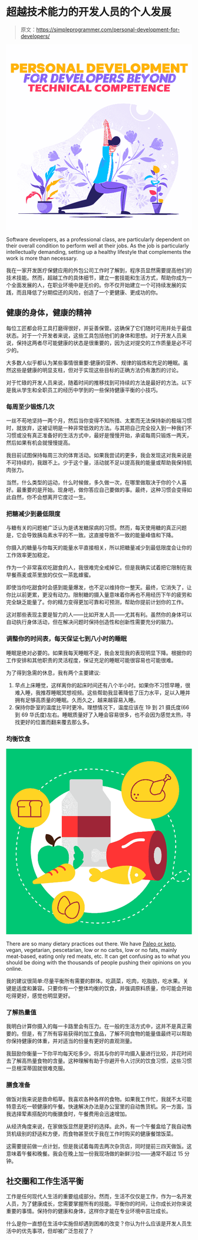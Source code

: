 # 超越技术能力的开发人员的个人发展

> 原文：<https://simpleprogrammer.com/personal-development-for-developers/>

![Personal Development for Developers](img/9a7d614de971c22a2b99f47b62a9be17.png)

Software developers, as a professional class, are particularly dependent on their overall condition to perform well at their jobs. As the job is particularly intellectually demanding, setting up a healthy lifestyle that complements the work is more than necessary.

我在一家开发医疗保健应用的外包公司工作时了解到，程序员显然需要提高他们的技术技能。然而，超越工作的具体细节，建立一套技能和生活方式，帮助你成为一个全面发展的人，在职业环境中是无价的。你不仅开始建立一个可持续发展的实践，而且降低了分期偿还的风险，创造了一个更健康、更成功的你。

## 健康的身体，健康的精神

每位工匠都会将工具打磨得很好，并妥善保管。这确保了它们随时可用并处于最佳状态。对于一个开发者来说，这些工具包括他们的身体和思想。对于开发人员来说，保持这两者尽可能健康的状态是很重要的，因为这对提交的工作质量是必不可少的。

大多数人似乎都认为某些事情很重要:健康的营养、规律的锻炼和充足的睡眠。虽然这些是健康的明显支柱，但对于实现这些目标的正确方法仍有激烈的讨论。

对于忙碌的开发人员来说，随着时间的推移找到可持续的方法是最好的方法。以下是我从学生和全职员工的经历中学到的一些保持健康平衡的小技巧。

### 每周至少锻炼几次

一丝不苟地坚持一两个月，然后当你变得不知所措、太累而无法保持新的极端习惯时，就放弃，这被证明是一种非常低效的方法。与其把自己完全投入到一种我们不习惯或没有真正准备好的生活方式中，最好是慢慢开始，承诺每周只锻炼一两天，然后如果有机会就慢慢提高。

我目前试图保持每周三次的体育活动。如果我尝试的更多，我会发现这对我来说是不可持续的，我跟不上。少于这个量，活动就不足以提高我的能量或帮助我保持肌肉张力。

当然，什么类型的运动，什么时候做，多久做一次，在哪里做取决于你的个人喜好。最重要的是开始。现身吧，做你答应自己要做的事。最终，这种习惯会变得如此自然，你不会想离开它度过一生。

### 把糖减少到最低限度

与糖有关的问题被广泛认为是诱发糖尿病的习惯。然而，每天使用糖的真正问题是，它会导致胰岛素水平的不一致。这直接导致不一致的能量峰值和下降。

你摄入的糖量与你每天的能量水平直接相关，所以把糖量减少到最低限度会让你的工作效率更加稳定。

作为一个非常喜欢吃甜食的人，我很难完全戒掉它。但是我确实试着把它限制在我早餐燕麦或茶里放的仅仅一茶匙蜂蜜。

即使当你吃甜食时会感到能量爆发，也不足以维持你一整天。最终，它消失了，让你比以前更累，更没有动力。限制糖的摄入量意味着你再也不用经历下午的疲劳和完全缺乏能量了。你的精力变得更加可靠和可预测，帮助你提前计划你的工作。

这对那些表现主要是智力的人——比如开发人员——尤其有利。虽然你的身体可以自动执行身体活动，但在解决问题时保持创造性和创新性需要充分的脑力。

### 调整你的时间表，每天保证七到八小时的睡眠

睡眠是绝对必要的。如果我每天睡眠不足，我会发现我的表现明显下降。根据你的工作安排和其他职责的灵活程度，保证充足的睡眠可能很容易也可能很难。

为了得到急需的休息，我有两个主要建议:

1.  早点上床睡觉，这样离你的起床时间还有八个半小时。如果你不习惯早睡，很难入睡，我推荐睡眠冥想视频。这些帮助我显著降低了压力水平，足以入睡并拥有足够高质量的睡眠。久而久之，越来越容易入睡。
2.  保持你卧室的温度比平时更冷。理想情况下，温度应该在 19 到 21 摄氏度(66 到 69 华氏度)左右。睡眠质量好了入睡会容易很多，也不会因为感觉太热，寻找更好的位置而翻来覆去那么多。

### 均衡饮食

![personal development for developers](img/49d8b8a30c5ec626e4c633f6ae8ed74c.png)

There are so many dietary practices out there. We have [Paleo or keto](http://www.amazon.com/exec/obidos/ASIN/1939754267/makithecompsi-20), vegan, vegetarian, pescetarian, low or no carbs, low or no fats, mainly meat-based, eating only red meats, etc. It can get confusing as to what you should be doing with the thousands of people pushing their opinions on you online.

我的建议很简单:尽量平衡所有需要的群体。吃蔬菜，吃肉，吃脂肪，吃水果。关键是适度和兼容。只要你有一个整体均衡的饮食，并强调原料质量，你可能会开始吃得更好，感觉也明显更好。

### 了解热量值

我明白计算你摄入的每一卡路里会有压力。在一般的生活方式中，这并不是真正需要的。但是，有了所有容易获得的加工食品，了解不同食物的能量值最终可以帮助你保持健康的体重，并对适当的份量有更好的直观测量。

我鼓励你衡量一下你平均每天吃多少。将其与你的平均摄入量进行比较，并花时间去了解高热量食物的含量。这种理解有助于你避开令人讨厌的饮食习惯，这些习惯一旦根深蒂固就很难克服。

### 膳食准备

做饭对我来说是救命稻草。我喜欢各种各样的食物。如果我工作忙，我就不太可能特意去吃一顿健康的午餐。快速解决办法是办公室里的自动售货机。另一方面，当我选择荤素搭配的均衡膳食时，午餐费用会迅速增加。

从经济角度来说，在家做饭显然是更好的选择。此外，有一个午餐盒给了我自动售货机级别的舒适和方便，而食物甚至优于我在工作时购买的健康餐馆饭菜。

这需要提前做一点计划，但是我试着每周去两次杂货店，同时提前三四天做饭。这意味着午餐和晚餐。我会在晚上加一份我现场做的新鲜沙拉——通常不超过 15 分钟。

## 社交圈和工作生活平衡

工作是任何现代人生活的重要组成部分。然而，生活不仅仅是工作，作为一名开发人员，为了健康成长，您需要掌握所有的技能。平衡你的时间，让你成长对你来说重要的事情。保持你的健康和身体，这样你才能在专业环境中茁壮成长。

什么是你一直想在生活中实施但却遇到困难的改变？你认为什么应该是开发人员生活中的优先事项，但却被广泛忽视了？